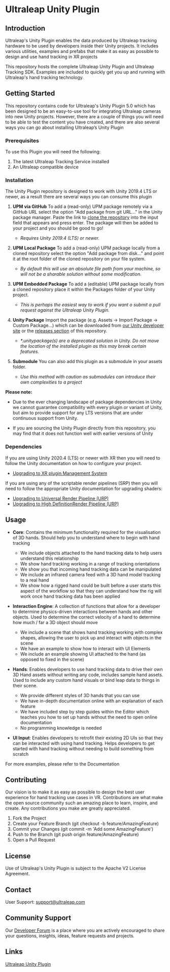 <!--links-->
[upgrade-urp]: https://docs.unity3d.com/Packages/com.unity.render-pipelines.universal@7.1/manual/upgrading-your-shaders.html "Unity URP Upgrade Documentation"
[upgrade-hdrp]: https://docs.unity3d.com/Packages/com.unity.render-pipelines.high-definition@7.1/manual/Upgrading-To-HDRP.html "Unity HDRP Upgrade Documentation"
[upgrade-xr]: https://docs.unity3d.com/Manual/configuring-project-for-xr.html "Unity XR Upgrade Documentation"
[package-manager]: https://docs.unity3d.com/Manual/Packages.html "Unity Package Manager Documentation"
[apache]: http://www.apache.org/licenses/LICENSE-2.0 "Apache V2 License"

[documentation]: https://docs.ultraleap.com/ "Ultraleap UnityPlugin Documentation"
[api-reference]: https://docs.ultraleap.com/ "Ultraleap UnityPlugin API Reference"
[developer-site]: https://developer.leapmotion.com/ "Ultraleap Developer Site"
[developer-site-unity]: https://developer.leapmotion.com/unity/ "Ultraleap Developer site - Unity"
[releases]: https://github.com/ultraleap/UnityPlugin/releases "UnityPlugin releases"
[developer-forum]: https://forums.leapmotion.com/ "Developer Forum"
[repository-clone-url]: https://github.com/ultraleap/UnityPlugin.git "Clone with HTTPS"




<!--content-->
# Ultraleap Unity Plugin

## Introduction

Ultraleap's Unity Plugin enables the data produced by Ultraleap tracking hardware to be used by developers inside their Unity projects. It includes various utilities, examples and prefabs that make it as easy as possible to design and use hand tracking in XR projects

This repository hosts the complete Ultraleap Unity Plugin and Ultraleap Tracking SDK. Examples are included to quickly get you up and running with Ultraleap's hand tracking technology.

## Getting Started

This repository contains code for Ultraleap's Unity Plugin 5.0 which has been designed to be an easy-to-use tool for integrating Ultraleap cameras into new Unity projects. However, there are a couple of things you will need to be able to test the content you have created, and there are also several ways you can go about installing Ultraleap’s Unity Plugin 

### Prerequisites

To use this Plugin you will need the following:

1. The latest Ultraleap Tracking Service installed
2. An Ultraleap compatible device 

### Installation

The Unity Plugin repository is designed to work with Unity 2019.4 LTS or newer, as a result there are several ways you can consume this plugin 

1. **UPM via GitHub**
  To add a (read-only) UPM package remotely via a GitHub URL select the option "Add package from git URL…" in the Unity package manager. Paste the link to [clone the repository][repository-clone-url] into the input field that appears and press enter. The package will then be added to your project and you should be good to go!  
    - *Requires Unity 2019.4 (LTS) or newer.*
  
2. **UPM Local Package**
  To add a (read-only) UPM package locally from a cloned repository select the option "Add package from disk…" and point it at the root folder of the cloned repository on your file system.  
    - *By default this will use an absolute file path from your machine, so will not be a sharable solution without some modification.*
  
3. **UPM Embedded Package**
  To add a (editable) UPM package locally from a cloned repository place it within the Packages folder of your Unity project.  
    - *This is perhaps the easiest way to work if you want o submit a pull request against the Ultraleap Unity Plugin.*
  
4. **Unity Package**
  Import the package (e.g. Assets -> Import Package -> Custom Package...) which can be downloaded from [our Unity developer site][developer-site-unity] or the [releases section][releases] of this repository.     
    - *\*.unitypackage(s) are a deprecated solution in Unity. Do not move the location of the installed plugin as this may break certain features.*
  
5. **Submodule**
  You can also add this plugin as a submodule in your assets folder. 
    - *Use this method with caution as submodules can introduce their own complexities to a project*

**Please note:**  

- Due to the ever changing landscape of package dependencies in Unity we cannot guarantee compatibility with every plugin or variant of Unity, but aim to provide support for any LTS versions that are under continuous support from Unity. 

- If you are sourcing the Unity Plugin directly from this repository, you may find that it does not function well with earlier versions of Unity

### Dependencies

If you are using Unity 2020.4 (LTS) or newer with XR then you will need to follow the Unity documentation on how to configure your project.
  - [Upgrading to XR plugin Management System][upgrade-xr]

If you are using any of the scriptable render pipelines (SRP) then you will need to follow the appropriate Unity documentation for upgrading shaders:
- [Upgrading to Universal Render Pipeline (URP)][upgrade-urp] 
- [Upgrading to High DefinitionRender Pipeline (URP)][upgrade-hdrp]

## Usage
- **Core**: Contains the minimum functionality required for the visualisation of 3D hands. Should help you to understand where to begin with hand tracking
  - We include objects attached to the hand tracking data to help users understand this relationship
  - We show hand tracking working in a range of tracking orientations
  - We show you that incoming hand tracking data can be manipulated
  - We include an infrared camera feed with a 3D hand model tracking to a real hand
  - We show how a rigged hand could be built before a user starts this aspect of the workflow so that they can understand how the rig will work once hand tracking data has been applied


- ****Interaction Engine****: A collection of functions that allow for a developer to determine physics-driven interactions between hands and other objects. Used to determine the correct velocity of a hand to determine how much / far a 3D object should move
  - We include a scene that shows hand tracking working with complex shapes, allowing the user to pick up and interact with objects in the scene
  - We have an example to show how to interact with UI Elements
  - We include an example showing UI attached to the hand (as opposed to fixed in the scene)

- **Hands**: Enables developers to use hand tracking data to drive their own 3D Hand assets without writing any code, includes sample hand assets. Used to include any custom hand visuals or bind leap data to things in their scene.
  - We provide different styles of 3D hands that you can use
  - We have in-depth documentation online with an explanation of each feature
  - We have included step by step guides within the Editor which teaches you how to set up hands without the need to open online documentation
  - No programming knowledge is needed  

- **UI Input**: Enables developers to retrofit their existing 2D UIs so that they can be interacted with using hand tracking. Helps developers to get started with hand tracking without needing to build something from scratch

For more examples, please refer to the Documentation

## Contributing

Our vision is to make it as easy as possible to design the best user experience for hand tracking use cases in VR. Contributions are what make the open source community such an amazing place to learn, inspire, and create. Any contributions you make are greatly appreciated.

1. Fork the Project
2. Create your Feature Branch (git checkout -b feature/AmazingFeature)
3. Commit your Changes (git commit -m 'Add some AmazingFeature')
4. Push to the Branch (git push origin feature/AmazingFeature)
5. Open a Pull Request

## License
Use of Ultraleap's Unity Plugin is subject to the Apache V2 License Agreement.

## Contact
User Support: support@ultraleap.com 

## Community Support
Our [Developer Forum][developer-forum] is a place where you are actively encouraged to share your questions, insights, ideas, feature requests and projects. 

## Links 
[Ultraleap Unity Plugin][repository-clone-url]
